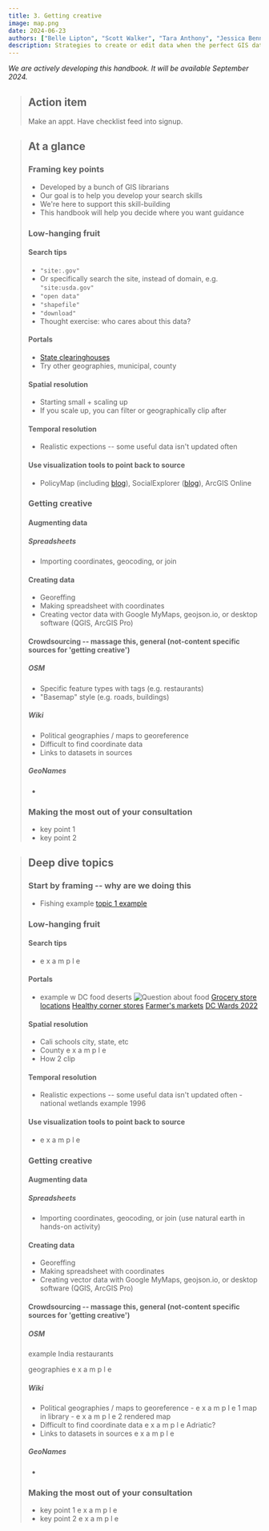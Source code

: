 ```yaml
---
title: 3. Getting creative
image: map.png
date: 2024-06-23
authors: ["Belle Lipton", "Scott Walker", "Tara Anthony", "Jessica Benner", "John Clark", "Meagan Duever", "Todd Quinn", "Chris Thiry", "Amy Work"]
description: Strategies to create or edit data when the perfect GIS dataset doesn't already exist.
---
```


*We are actively developing this handbook. It will be available September 2024.*

>
> ## Action item
>
> Make an appt. Have checklist feed into signup. 


> ## At a glance
>### Framing key points
> - Developed by a bunch of GIS librarians
> - Our goal is to help you develop your search skills
> - We're here to support this skill-building
> - This handbook will help you decide where you want guidance
> 
>### Low-hanging fruit
> #### Search tips
> - `"site:.gov"`
> - Or specifically search the site, instead of domain, e.g. `"site:usda.gov"`
> - `"open data"`
> - `"shapefile"`
> - `"download"`
> - Thought exercise: who cares about this data?
>
> #### Portals
> - [State clearinghouses](https://pitt.libguides.com/c.php?g=12667&p=2206252)
> - Try other geographies, municipal, county
> #### Spatial resolution 
> - Starting small + scaling up
> - If you scale up, you can filter or geographically clip after
> #### Temporal resolution 
> - Realistic expections -- some useful data isn't updated often
> #### Use visualization tools to point back to source
> - PolicyMap (including [blog](https://www.policymap.com/resources/blog)), SocialExplorer ([blog](https://www.socialexplorer.com/blog/post)), ArcGIS Online
> ### Getting creative
> #### Augmenting data
> ##### Spreadsheets
> - Importing coordinates, geocoding, or join
> #### Creating data
> - Georeffing
> - Making spreadsheet with coordinates
> - Creating vector data with Google MyMaps, geojson.io, or desktop software (QGIS, ArcGIS Pro)
> #### Crowdsourcing -- massage this, general (not-content specific sources for 'getting creative')
> ##### OSM
> - Specific feature types with tags (e.g. restaurants)
> - "Basemap" style (e.g. roads, buildings)
> ##### Wiki
> - Political geographies / maps to georeference
> - Difficult to find coordinate data 
> - Links to datasets in sources 
> ##### GeoNames
> - 
>### Making the most out of your consultation
>
> - key point 1
> - key point 2



> ## Deep dive topics
> ### Start by framing -- why are we doing this
> - Fishing example
> [topic 1 example](dive-1/)
> ### Low-hanging fruit 
> #### Search tips
> - e x a m p l e 
> #### Portals
> - example w DC food deserts
> ![Question about food](media/dc-request.png)
> [Grocery store locations](https://opendata.dc.gov/datasets/1d7c9d0e3aac49c1aa88d377a3bae430_4/explore?location=38.906500%2C-77.022567%2C12.60)
> [Healthy corner stores](https://opendata.dc.gov/datasets/9a2df4a51ce646819d0dedfecb7f466a_57/explore?location=38.910372%2C-77.001879%2C12.00)
> [Farmer's markets](https://opendata.dc.gov/datasets/f2e1c2ef9eb44f2899f4a310a80ecec9_2/explore?location=38.894861%2C-77.015000%2C11.82)
> [DC Wards 2022](https://opendata.dc.gov/datasets/DCGIS::wards-from-2022/about)
> #### Spatial resolution 
> - Cali schools city, state, etc
> - County e x a m p l e
> - How 2 clip
> #### Temporal resolution 
> - Realistic expections -- some useful data isn't updated often - national wetlands example 1996
> #### Use visualization tools to point back to source
> - e x a m p l e
> 
> ### Getting creative
> #### Augmenting data
> ##### Spreadsheets
> - Importing coordinates, geocoding, or join (use natural earth in hands-on activity)
> #### Creating data
> - Georeffing
> - Making spreadsheet with coordinates
> - Creating vector data with Google MyMaps, geojson.io, or desktop software (QGIS, ArcGIS Pro)
> #### Crowdsourcing -- massage this, general (not-content specific sources for 'getting creative')
> ##### OSM
> example India restaurants
> 
> geographies e x a m p l e
>
> ##### Wiki
> - Political geographies / maps to georeference
>       - e x a m p l e 1 map in library
>       - e x a m p l e 2 rendered map
> - Difficult to find coordinate data e x a m p l e Adriatic?
> - Links to datasets in sources e x a m p l e
> ##### GeoNames
> - 
>### Making the most out of your consultation
> - key point 1 e x a m p l e
> - key point 2 e x a m p l e 

